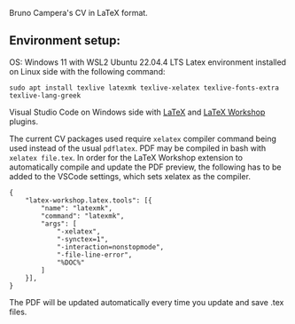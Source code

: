 Bruno Campera's CV in LaTeX format.


## Environment setup:

OS: Windows 11 with WSL2 Ubuntu 22.04.4 LTS
Latex environment installed on Linux side with the following command:

`sudo apt install texlive latexmk texlive-xelatex texlive-fonts-extra texlive-lang-greek`

Visual Studio Code on Windows side with [LaTeX](https://marketplace.visualstudio.com/items?itemName=mathematic.vscode-latex) and [LaTeX Workshop](https://marketplace.visualstudio.com/items?itemName=James-Yu.latex-workshop) plugins.

The current CV packages used require `xelatex` compiler command being used instead of the usual `pdflatex`. PDF may be compiled in bash with `xelatex file.tex`.
In order for the LaTeX Workshop extension to automatically compile and update the PDF preview, the following has to be added to the VSCode settings, which sets xelatex as the compiler.
```
{
    "latex-workshop.latex.tools": [{
        "name": "latexmk",
        "command": "latexmk",
        "args": [
            "-xelatex",
            "-synctex=1",
            "-interaction=nonstopmode",
            "-file-line-error",
            "%DOC%"
        ]
    }],
}
```

The PDF will be updated automatically every time you update and save .tex files.